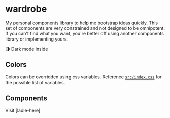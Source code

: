# wardrobe

My personal components library to help me bootstrap ideas quickly. This set of components are very constrained and not
designed to be omnipotent. If you can't find what you want, you're better off using another components library or
implementing yours.

🌗 Dark mode inside

## Colors

Colors can be overridden using css variables. Reference [`src/index.css`](src/index.css) for the possible list of
variables.

## Components

Visit [ladle-here]
